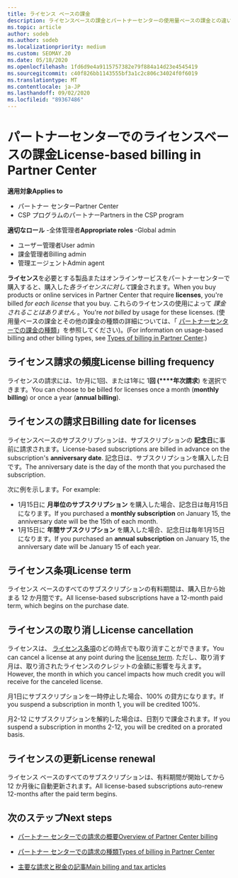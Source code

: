 ```yaml
---
title: ライセンス ベースの課金
description: ライセンスベースの課金とパートナーセンターの使用量ベースの課金との違いについて説明します (ライセンスの使用法ではなく、ライセンスごとの請求方法など)。
ms.topic: article
author: sodeb
ms.author: sodeb
ms.localizationpriority: medium
ms.custom: SEOMAY.20
ms.date: 05/18/2020
ms.openlocfilehash: 1fd6d9e4a9115757382e79f884a14d23e4545419
ms.sourcegitcommit: c40f826bb1143555bf3a1c2c806c34024f0f6019
ms.translationtype: MT
ms.contentlocale: ja-JP
ms.lasthandoff: 09/02/2020
ms.locfileid: "89367486"
---
```

# <a name="license-based-billing-in-partner-center"></a><span data-ttu-id="50bde-103">パートナーセンターでのライセンスベースの課金</span><span class="sxs-lookup"><span data-stu-id="50bde-103">License-based billing in Partner Center</span></span>

<span data-ttu-id="50bde-104">**適用対象**</span><span class="sxs-lookup"><span data-stu-id="50bde-104">**Applies to**</span></span>

- <span data-ttu-id="50bde-105">パートナー センター</span><span class="sxs-lookup"><span data-stu-id="50bde-105">Partner Center</span></span>
- <span data-ttu-id="50bde-106">CSP プログラムのパートナー</span><span class="sxs-lookup"><span data-stu-id="50bde-106">Partners in the CSP program</span></span>

<span data-ttu-id="50bde-107">**適切なロール** -全体管理者</span><span class="sxs-lookup"><span data-stu-id="50bde-107">**Appropriate roles** -Global admin</span></span>
- <span data-ttu-id="50bde-108">ユーザー管理者</span><span class="sxs-lookup"><span data-stu-id="50bde-108">User admin</span></span>
- <span data-ttu-id="50bde-109">課金管理者</span><span class="sxs-lookup"><span data-stu-id="50bde-109">Billing admin</span></span>
- <span data-ttu-id="50bde-110">管理エージェント</span><span class="sxs-lookup"><span data-stu-id="50bde-110">Admin agent</span></span>

<span data-ttu-id="50bde-111">**ライセンス**を必要とする製品またはオンラインサービスをパートナーセンターで購入すると、購入した*各ライセンスに対して*課金されます。</span><span class="sxs-lookup"><span data-stu-id="50bde-111">When you buy products or online services in Partner Center that require **licenses**, you're billed *for each license* that you buy.</span></span> <span data-ttu-id="50bde-112">これらのライセンスの使用によって *課金されることはありません* 。</span><span class="sxs-lookup"><span data-stu-id="50bde-112">You're *not billed* by usage for these licenses.</span></span> <span data-ttu-id="50bde-113">(使用量ベースの課金とその他の課金の種類の詳細については、「 [パートナーセンターでの課金の種類](billing-different-types.md)」を参照してください)。</span><span class="sxs-lookup"><span data-stu-id="50bde-113">(For information on usage-based billing and other billing types, see [Types of billing in Partner Center](billing-different-types.md).)</span></span>

## <a name="license-billing-frequency"></a><span data-ttu-id="50bde-114">ライセンス請求の頻度</span><span class="sxs-lookup"><span data-stu-id="50bde-114">License billing frequency</span></span>

<span data-ttu-id="50bde-115">ライセンスの請求には、1か月に1回、または1年に 1**回 (\*\*\*\*年次請求**) を選択できます。</span><span class="sxs-lookup"><span data-stu-id="50bde-115">You can choose to be billed for licenses once a month (**monthly billing**) or once a year (**annual billing**).</span></span> 

## <a name="billing-date-for-licenses"></a><span data-ttu-id="50bde-116">ライセンスの請求日</span><span class="sxs-lookup"><span data-stu-id="50bde-116">Billing date for licenses</span></span>

<span data-ttu-id="50bde-117">ライセンスベースのサブスクリプションは、サブスクリプションの **記念日**に事前に請求されます。</span><span class="sxs-lookup"><span data-stu-id="50bde-117">License-based subscriptions are billed in advance on the subscription's **anniversary date**.</span></span> <span data-ttu-id="50bde-118">記念日は、サブスクリプションを購入した日です。</span><span class="sxs-lookup"><span data-stu-id="50bde-118">The anniversary date is the day of the month that you purchased the subscription.</span></span>

<span data-ttu-id="50bde-119">次に例を示します。</span><span class="sxs-lookup"><span data-stu-id="50bde-119">For example:</span></span>

- <span data-ttu-id="50bde-120">1月15日に **月単位のサブスクリプション** を購入した場合、記念日は毎月15日になります。</span><span class="sxs-lookup"><span data-stu-id="50bde-120">If you purchased a **monthly subscription** on January 15, the anniversary date will be the 15th of each month.</span></span>
- <span data-ttu-id="50bde-121">1月15日に **年間サブスクリプション** を購入した場合、記念日は毎年1月15日になります。</span><span class="sxs-lookup"><span data-stu-id="50bde-121">If you purchased an **annual subscription** on January 15, the anniversary date will be January 15 of each year.</span></span>

## <a name="license-term"></a><span data-ttu-id="50bde-122">ライセンス条項</span><span class="sxs-lookup"><span data-stu-id="50bde-122">License term</span></span>

<span data-ttu-id="50bde-123">ライセンス ベースのすべてのサブスクリプションの有料期間は、購入日から始まる 12 か月間です。</span><span class="sxs-lookup"><span data-stu-id="50bde-123">All license-based subscriptions have a 12-month paid term, which begins on the purchase date.</span></span>

## <a name="license-cancellation"></a><span data-ttu-id="50bde-124">ライセンスの取り消し</span><span class="sxs-lookup"><span data-stu-id="50bde-124">License cancellation</span></span>

<span data-ttu-id="50bde-125">ライセンスは、 [ライセンス条項](#license-term)のどの時点でも取り消すことができます。</span><span class="sxs-lookup"><span data-stu-id="50bde-125">You can cancel a license at any point during the [license term](#license-term).</span></span> <span data-ttu-id="50bde-126">ただし、取り消す月は、取り消されたライセンスのクレジットの金額に影響を与えます。</span><span class="sxs-lookup"><span data-stu-id="50bde-126">However, the month in which you cancel impacts how much credit you will receive for the canceled license.</span></span>

<span data-ttu-id="50bde-127">月1日にサブスクリプションを一時停止した場合、100% の貸方になります。</span><span class="sxs-lookup"><span data-stu-id="50bde-127">If you suspend a subscription in month 1, you will be credited 100%.</span></span>

<span data-ttu-id="50bde-128">月2-12 にサブスクリプションを解約した場合は、日割りで課金されます。</span><span class="sxs-lookup"><span data-stu-id="50bde-128">If you suspend a subscription in months 2-12, you will be credited on a prorated basis.</span></span>

## <a name="license-renewal"></a><span data-ttu-id="50bde-129">ライセンスの更新</span><span class="sxs-lookup"><span data-stu-id="50bde-129">License renewal</span></span>

<span data-ttu-id="50bde-130">ライセンス ベースのすべてのサブスクリプションは、有料期間が開始してから 12 か月後に自動更新されます。</span><span class="sxs-lookup"><span data-stu-id="50bde-130">All license-based subscriptions auto-renew 12-months after the paid term begins.</span></span>

## <a name="next-steps"></a><span data-ttu-id="50bde-131">次のステップ</span><span class="sxs-lookup"><span data-stu-id="50bde-131">Next steps</span></span>

- [<span data-ttu-id="50bde-132">パートナー センターでの請求の概要</span><span class="sxs-lookup"><span data-stu-id="50bde-132">Overview of Partner Center billing</span></span>](billing-basics.md)

- [<span data-ttu-id="50bde-133">パートナー センターでの請求の種類</span><span class="sxs-lookup"><span data-stu-id="50bde-133">Types of billing in Partner Center</span></span>](billing-different-types.md)

- [<span data-ttu-id="50bde-134">主要な請求と税金の記事</span><span class="sxs-lookup"><span data-stu-id="50bde-134">Main billing and tax articles</span></span>](billing.md)

